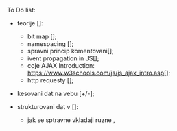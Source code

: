 To Do list:


- teorije []:
    - bit map [];
    - namespacing [];
    - spravni princip komentovani[];
    - ivent propagation in JS[];
    - coje AJAX Introduction: https://www.w3schools.com/js/js_ajax_intro.asp[];
    - http requesty [];
    

- kesovani dat na vebu [+/-];

- strukturovani dat v <head> []:
    - jak se sptravne vkladaji ruzne <meata>, <script> & <style> data a proc;[] 

- <input type="submit"> 'Send'[-]:
    - ma byt aktivni pouze po korektnim vyplneni formulare;[]


- <labele> [+/-]:
    - zadat '*' z rozjasnenim - co ma udelat user;[]
    - implementivat legendu stranky;[]


- <input> uprava funkcionalu[+/-]:
    - uprava <type="phone"> (zmenit format tel. cisla na XxxXxxXxx), zamezit zadavani pismena - jenom cisla [];
    - uprava <type='email'> (upravit validaci, ev. zadat pattern="" ) 
    
    
- BEM metodologie  nadale zdokonalovat; [+/-]


- <script> [+/-]:
    - pripojit pres JS validaci, místo <.alert>  jina funkce validace;[]
    - podivat se na true a false ve function (aby mohlo ukazovat validaci pro vsechny radky)[]

- pokusit se vytvorit request ze stranky pres Consol s pomoci https://jsonplaceholder.typicode.com/  [-]

- obrazky []:
    - seznamitse .webp[]
    - svg [+]
    
- UI/UX[]
    user friendly markup
    
    
 
